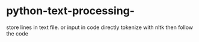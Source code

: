 # python-text-processing-
store lines in text file.
or input in code directly
tokenize with nltk
then follow the code
